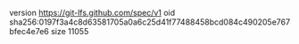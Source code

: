 version https://git-lfs.github.com/spec/v1
oid sha256:0197f3a4c8d63581705a0a6c25d41f77488458bcd084c490205e767bfec4e7e6
size 11055
